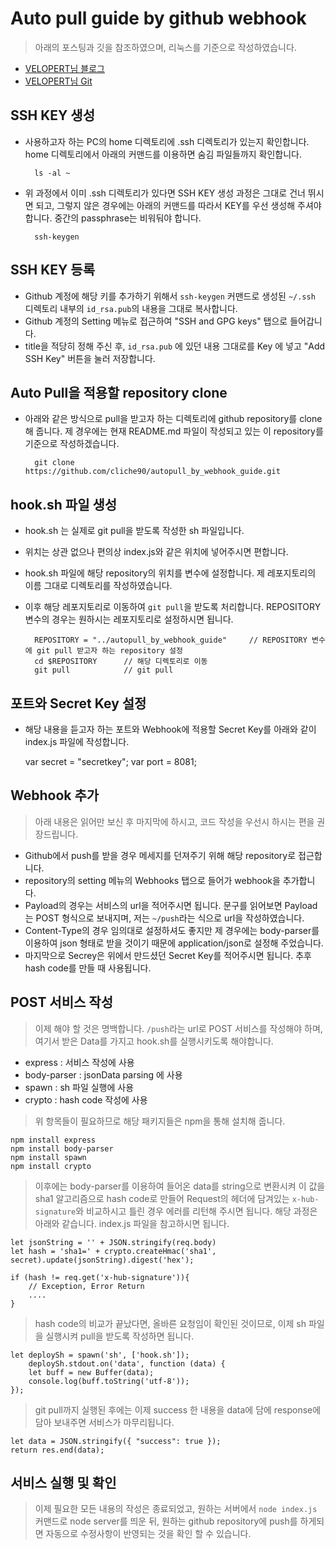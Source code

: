 # Auto pull guide by github webhook

> 아래의 포스팅과 깃을 참조하였으며, 리눅스를 기준으로 작성하였습니다.
- [VELOPERT님 블로그](https://velopert.com/739)
- [VELOPERT님 Git](https://github.com/velopert/nodejs-github-webhook/blob/master/index.js)

## SSH KEY 생성
- 사용하고자 하는 PC의 home 디렉토리에 .ssh 디렉토리가 있는지 확인합니다. home 디렉토리에서 아래의 커맨드를 이용하면 숨김 파일들까지 확인합니다.

        ls -al ~
    
- 위 과정에서 이미 .ssh 디렉토리가 있다면 SSH KEY 생성 과정은 그대로 건너 뛰시면 되고, 그렇지 않은 경우에는 아래의 커맨드를 따라서 KEY를 우선 생성해 주셔야 합니다. 중간의 passphrase는 비워둬야 합니다.

        ssh-keygen

## SSH KEY 등록
- Github 계정에 해당 키를 추가하기 위해서 `ssh-keygen` 커맨드로 생성된 `~/.ssh` 디렉토리 내부의 `id_rsa.pub`의 내용을 그대로 복사합니다.
- Github 계정의 Setting 메뉴로 접근하여 "SSH and GPG keys" 탭으로 들어갑니다.
- title을 적당히 정해 주신 후, `id_rsa.pub` 에 있던 내용 그대로를 Key 에 넣고 "Add SSH Key" 버튼을 눌러 저장합니다.

## Auto Pull을 적용할 repository clone

- 아래와 같은 방식으로 pull을 받고자 하는 디렉토리에 github repository를 clone 해 줍니다. 제 경우에는 현재 README.md 파일이 작성되고 있는 이 repository를 기준으로 작성하겠습니다.

        git clone https://github.com/cliche90/autopull_by_webhook_guide.git
    
## hook.sh 파일 생성

- hook.sh 는 실제로 git pull을 받도록 작성한 sh 파일입니다.
- 위치는 상관 없으나 편의상 index.js와 같은 위치에 넣어주시면 편합니다.
- hook.sh 파일에 해당 repository의 위치를 변수에 설정합니다. 제 레포지토리의 이름 그대로 디렉토리를 작성하였습니다.
- 이후 해당 레포지토리로 이동하여 `git pull`을 받도록 처리합니다. REPOSITORY 변수의 경우는 원하시는 레포지토리로 설정하시면 됩니다.

        REPOSITORY = "../autopull_by_webhook_guide"     // REPOSITORY 변수에 git pull 받고자 하는 repository 설정
        cd $REPOSITORY      // 해당 디렉토리로 이동
        git pull            // git pull

## 포트와 Secret Key 설정

- 해당 내용을 듣고자 하는 포트와 Webhook에 적용할 Secret Key를 아래와 같이 index.js 파일에 작성합니다.

    var secret = "secretkey";
    var port = 8081;

## Webhook 추가

> 아래 내용은 읽어만 보신 후 마지막에 하시고, 코드 작성을 우선시 하시는 편을 권장드립니다.

- Github에서 push를 받을 경우 메세지를 던져주기 위해 해당 repository로 접근합니다.
- repository의 setting 메뉴의 Webhooks 탭으로 들어가 webhook을 추가합니다.
- Payload의 경우는 서비스의 url을 적어주시면 됩니다. 문구를 읽어보면 Payload는 POST 형식으로 보내지며, 저는 `~/push`라는 식으로 url을 작성하였습니다.
- Content-Type의 경우 임의대로 설정하셔도 좋지만 제 경우에는 body-parser를 이용하여 json 형태로 받을 것이기 때문에 application/json로 설정해 주었습니다.
- 마지막으로 Secrey은 위에서 만드셨던 Secret Key를 적어주시면 됩니다. 추후 hash code를 만들 때 사용됩니다.

## POST 서비스 작성

> 이제 해야 할 것은 명백합니다. `/push`라는 url로 POST 서비스를 작성해야 하며, 여기서 받은 Data를 가지고 hook.sh를 실행시키도록 해야합니다.

- express : 서비스 작성에 사용
- body-parser : jsonData parsing 에 사용
- spawn : sh 파일 실행에 사용
- crypto : hash code 작성에 사용

> 위 항목들이 필요하므로 해당 패키지들은 npm을 통해 설치해 줍니다.

    npm install express
    npm install body-parser
    npm install spawn
    npm install crypto

> 이후에는 body-parser를 이용하여 들어온 data를 string으로 변환시켜 이 값을 sha1 알고리즘으로 hash code로 만들어 Request의 헤더에 담겨있는 `x-hub-signature`와 비교하시고 틀린 경우 에러를 리턴해 주시면 됩니다. 해당 과정은 아래와 같습니다. index.js 파일을 참고하시면 됩니다.

    let jsonString = '' + JSON.stringify(req.body)
    let hash = 'sha1=' + crypto.createHmac('sha1', secret).update(jsonString).digest('hex');

    if (hash != req.get('x-hub-signature')){
        // Exception, Error Return
        ....
    }

> hash code의 비교가 끝났다면, 올바른 요청임이 확인된 것이므로, 이제 sh 파일을 실행시켜 pull을 받도록 작성하면 됩니다.

    let deploySh = spawn('sh', ['hook.sh']);
        deploySh.stdout.on('data', function (data) {
        let buff = new Buffer(data);
        console.log(buff.toString('utf-8'));
    });

> git pull까지 실행된 후에는 이제 success 한 내용을 data에 담에 response에 담아 보내주면 서비스가 마무리됩니다.

    let data = JSON.stringify({ "success": true });
    return res.end(data);

## 서비스 실행 및 확인

> 이제 필요한 모든 내용의 작성은 종료되었고, 원하는 서버에서 `node index.js` 커맨드로 node server를 띄운 뒤, 원하는 github repository에 push를 하게되면 자동으로 수정사항이 반영되는 것을 확인 할 수 있습니다.